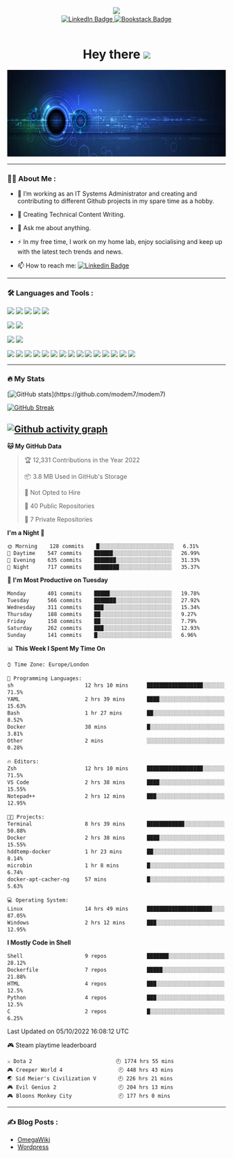 <div id="header" align="center">
  <img src="https://media.giphy.com/media/f3iwJFOVOwuy7K6FFw/giphy.gif" width="300"/>
<div id="badges">
  <a href="https://www.linkedin.com/in/alexlaneit/">
    <img src="https://img.shields.io/badge/LinkedIn-blue?style=for-the-badge&logo=linkedin&logoColor=white" alt="LinkedIn Badge"/>
  </a>
  <a href="https://omegawiki.modem7.com">
  <img src="https://img.shields.io/badge/Bookstack-blue?style=for-the-badge&logo=BookStack&logoColor=white" alt="Bookstack Badge"/>
  </a>
</div>
  <img src="https://komarev.com/ghpvc/?username=modem7&style=flat-square&color=blue" alt=""/>
<h1>
  Hey there
  <img src="https://media.giphy.com/media/hvRJCLFzcasrR4ia7z/giphy.gif" width="30px"/>
</h1>
</div>

<div align="center">
  <img src="https://github.com/modem7/MiscAssets/blob/master/images/ezgif-6-79e26c05da.jpg" width="800" height="200"/>
</div>

---

### :man_technologist: About Me :
- :telescope: I’m working as an IT Systems Administrator and creating and contributing to different Github projects in my spare time as a hobby.

- :seedling: Creating Technical Content Writing.

- 💬 Ask me about anything.

- :zap: In my free time, I work on my home lab, enjoy socialising and keep up with the latest tech trends and news.

- :mailbox: How to reach me: [![Linkedin Badge](https://img.shields.io/badge/-AlexLaneIT-blue?style=flat&logo=Linkedin&logoColor=white)](https://www.linkedin.com/in/alexlaneit/)

---

### :hammer_and_wrench: Languages and Tools :
![](https://img.shields.io/badge/OS-Centos-informational?style=flat&logo=centos&logoColor=white&color=981e32)
![](https://img.shields.io/badge/OS-Debian-informational?style=flat&logo=debian&logoColor=white&color=981e32)
![](https://img.shields.io/badge/OS-RHEL-informational?style=flat&logo=red-hat&logoColor=white&color=981e32)
![](https://img.shields.io/badge/OS-Ubuntu-informational?style=flat&logo=ubuntu&logoColor=white&color=981e32)
![](https://img.shields.io/badge/OS-Windows-informational?style=flat&logo=windows&logoColor=white&color=981e32)

![](https://img.shields.io/badge/Editor-Notepad++-informational?style=flat&logo=notepadplusplus&logoColor=white&color=981e32)
![](https://img.shields.io/badge/Editor-Visual_Studio_Code-informational?style=flat&logo=visual-studio-code&logoColor=white&color=981e32)


![](https://img.shields.io/badge/Shell-Bash-informational?style=flat&logo=gnu-bash&logoColor=white&color=981e32)
![](https://img.shields.io/badge/Shell-ZSH-informational?style=flat&logo=gnu-bash&logoColor=white&color=981e32)

![](https://img.shields.io/badge/Tools-3CX-informational?style=flat&logoColor=white&color=981e32)
![](https://img.shields.io/badge/Tools-Ansible-informational?style=flat&logo=ansible&logoColor=white&color=981e32)
![](https://img.shields.io/badge/Tools-Arduino-informational?style=flat&logo=arduino&logoColor=white&color=981e32)
![](https://img.shields.io/badge/Tools-Borg-informational?style=flat&logoColor=white&color=981e32)
![](https://img.shields.io/badge/Tools-Docker-informational?style=flat&logo=docker&logoColor=white&color=981e32)
![](https://img.shields.io/badge/Tools-Drone_CI-informational?style=flat&logo=drone&logoColor=white&color=981e32)
![](https://img.shields.io/badge/Tools-Git-informational?style=flat&logo=git&logoColor=white&color=981e32)
![](https://img.shields.io/badge/Tools-Github-informational?style=flat&logo=github&logoColor=white&color=981e32)
![](https://img.shields.io/badge/Tools-Gitlab-informational?style=flat&logo=gitlab&logoColor=white&color=981e32)
![](https://img.shields.io/badge/Tools-Jira-informational?style=flat&logo=jira&logoColor=white&color=981e32)
![](https://img.shields.io/badge/Tools-Kanban-informational?style=flat&logoColor=white&color=981e32)
![](https://img.shields.io/badge/Tools-Nginx-informational?style=flat&logo=nginx&logoColor=white&color=981e32)
![](https://img.shields.io/badge/Tools-Raspberry_Pi-informational?style=flat&logo=raspberry-pi&logoColor=white&color=981e32)
![](https://img.shields.io/badge/Tools-Snyk-informational?style=flat&logo=snyk&logoColor=white&color=981e32)
![](https://img.shields.io/badge/Tools-Traefik-informational?style=flat&logo=traefikmesh&logoColor=white&color=981e32)

---

### :fire: My Stats
[![GitHub stats](https://github-readme-stats.vercel.app/api?username=modem7&show_icons=true&theme=codeSTACKr&count_private=true")](https://github.com/modem7/modem7)

[![GitHub Streak](http://github-readme-streak-stats.herokuapp.com?user=modem7&theme=elegant&hide_border=true&date_format=j%20M%5B%20Y%5D&background=DD272700)](https://git.io/streak-stats)

[![Github activity graph](https://activity-graph.herokuapp.com/graph?username=modem7&theme=elegant&custom_title=Contribution%20Graph&hide_border=true&bg_color=%20)](https://github.com/modem7/modem7)
---

<!--START_SECTION:waka-->
**🐱 My GitHub Data** 

> 🏆 12,331 Contributions in the Year 2022
 > 
> 📦 3.8 MB Used in GitHub's Storage 
 > 
> 🚫 Not Opted to Hire
 > 
> 📜 40 Public Repositories 
 > 
> 🔑 7 Private Repositories  
 > 
**I'm a Night 🦉** 

```text
🌞 Morning    128 commits    █░░░░░░░░░░░░░░░░░░░░░░░░   6.31% 
🌆 Daytime    547 commits    ██████░░░░░░░░░░░░░░░░░░░   26.99% 
🌃 Evening    635 commits    ███████░░░░░░░░░░░░░░░░░░   31.33% 
🌙 Night      717 commits    ████████░░░░░░░░░░░░░░░░░   35.37%

```
📅 **I'm Most Productive on Tuesday** 

```text
Monday       401 commits    █████░░░░░░░░░░░░░░░░░░░░   19.78% 
Tuesday      566 commits    ███████░░░░░░░░░░░░░░░░░░   27.92% 
Wednesday    311 commits    ███░░░░░░░░░░░░░░░░░░░░░░   15.34% 
Thursday     188 commits    ██░░░░░░░░░░░░░░░░░░░░░░░   9.27% 
Friday       158 commits    ██░░░░░░░░░░░░░░░░░░░░░░░   7.79% 
Saturday     262 commits    ███░░░░░░░░░░░░░░░░░░░░░░   12.93% 
Sunday       141 commits    █░░░░░░░░░░░░░░░░░░░░░░░░   6.96%

```


📊 **This Week I Spent My Time On** 

```text
⌚︎ Time Zone: Europe/London

💬 Programming Languages: 
sh                       12 hrs 10 mins      ██████████████████░░░░░░░   71.5% 
YAML                     2 hrs 39 mins       ████░░░░░░░░░░░░░░░░░░░░░   15.63% 
Bash                     1 hr 27 mins        ██░░░░░░░░░░░░░░░░░░░░░░░   8.52% 
Docker                   38 mins             █░░░░░░░░░░░░░░░░░░░░░░░░   3.81% 
Other                    2 mins              ░░░░░░░░░░░░░░░░░░░░░░░░░   0.28%

🔥 Editors: 
Zsh                      12 hrs 10 mins      ██████████████████░░░░░░░   71.5% 
VS Code                  2 hrs 38 mins       ████░░░░░░░░░░░░░░░░░░░░░   15.55% 
Notepad++                2 hrs 12 mins       ███░░░░░░░░░░░░░░░░░░░░░░   12.95%

🐱‍💻 Projects: 
Terminal                 8 hrs 39 mins       ████████████░░░░░░░░░░░░░   50.88% 
Docker                   2 hrs 38 mins       ████░░░░░░░░░░░░░░░░░░░░░   15.55% 
hddtemp-docker           1 hr 23 mins        ██░░░░░░░░░░░░░░░░░░░░░░░   8.14% 
microbin                 1 hr 8 mins         █░░░░░░░░░░░░░░░░░░░░░░░░   6.74% 
docker-apt-cacher-ng     57 mins             █░░░░░░░░░░░░░░░░░░░░░░░░   5.63%

💻 Operating System: 
Linux                    14 hrs 49 mins      █████████████████████░░░░   87.05% 
Windows                  2 hrs 12 mins       ███░░░░░░░░░░░░░░░░░░░░░░   12.95%

```

**I Mostly Code in Shell** 

```text
Shell                    9 repos             ███████░░░░░░░░░░░░░░░░░░   28.12% 
Dockerfile               7 repos             █████░░░░░░░░░░░░░░░░░░░░   21.88% 
HTML                     4 repos             ███░░░░░░░░░░░░░░░░░░░░░░   12.5% 
Python                   4 repos             ███░░░░░░░░░░░░░░░░░░░░░░   12.5% 
C                        2 repos             █░░░░░░░░░░░░░░░░░░░░░░░░   6.25%

```



 Last Updated on 05/10/2022 16:08:12 UTC
<!--END_SECTION:waka-->

<!-- steam-box start -->
🎮 Steam playtime leaderboard
```text
⚔️ Dota 2                           🕘 1774 hrs 55 mins
🎮 Creeper World 4                  🕘 448 hrs 43 mins
🌏 Sid Meier's Civilization V       🕘 226 hrs 21 mins
🎮 Evil Genius 2                    🕘 204 hrs 13 mins
🎮 Bloons Monkey City               🕘 177 hrs 0 mins
```
<!-- Powered by https://github.com/YouEclipse/steam-box . -->
<!-- steam-box end -->

---

### :writing_hand: Blog Posts :
- [OmegaWiki](https://omegawiki.modem7.com)
- [Wordpress](https://modem7.wordpress.com)
